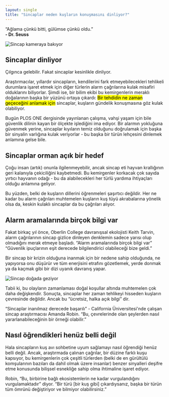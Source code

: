 ```yaml
---
layout: single
title: "Sincaplar neden kuşların konuşmasını dinliyor?"
---
```

<p class="notice--info">“Ağlama çünkü bitti, gülümse çünkü oldu.”<br><strong>- Dr. Seuss</strong></p>

![Sincap kameraya bakıyor](https://makale.ekofi.science/assets/images/sincap.jpg)

Sincaplar dinliyor
-
Çılgınca gelebilir. Fakat sincaplar kesinlikle dinliyor.

Araştırmacılar, yıllardır sincapların, kendilerini fark etmeyebilecekleri tehlikeli durumlara işaret etmek için diğer türlerin alarm çağrılarına kulak misafiri olduklarını biliyorlar. Şimdi ise, bir bilim ekibi bu kemirgenlerin meraklı doğalarının başka bir yüzünü ortaya çıkardı: <mark>Bir tehdidin ne zaman geçeceğini anlamak için</mark> sincaplar, kuşların gündelik konuşmasına göz kulak olabiliyor.

Bugün PLOS ONE dergisinde yayınlanan çalışma, vahşi yaşam için bile güvenlik dilinin kayan bir ölçekte işlediğini ima ediyor. Bir alarmın yokluğuna güvenmek yerine, sincaplar kıyıların temiz olduğunu doğrulamak için başka bir sinyalin varlığına kulak veriyorlar - bu başka bir türün lehçesini dinlemek anlamına gelse bile.

<script async src="//pagead2.googlesyndication.com/pagead/js/adsbygoogle.js"></script>
<ins class="adsbygoogle"
     style="display:block; text-align:center;"
     data-ad-layout="in-article"
     data-ad-format="fluid"
     data-ad-client="ca-pub-7868661326160958"
     data-ad-slot="3072558811"></ins>
<script>
     (adsbygoogle = window.adsbygoogle || []).push({});
</script>
Sincaplar orman açık bir hedef
-
Çoğu insan (artık) onunla ilgilenmeyebilir, ancak <bold>sincap eti</bold> hayvan krallığının geri kalanıyla çekiciliğini kaybetmedi. Bu kemirgenler korkacak çok sayıda yırtıcı hayvanın odağı - bu da alabilecekleri her türlü yardıma ihtiyaçları olduğu anlamına geliyor.

Bu yüzden, belki de kuşların dillerini öğrenmeleri şaşırtıcı değildir. Her ne kadar bu alarm çağrıları muhtemelen kuşların kuş tüyü akrabalarına yönelik olsa da, keskin kulaklı sincaplar da bu çağrıları alıyor.

Alarm aramalarında birçok bilgi var
-
Fakat birkaç yıl önce, Oberlin College davranışsal ekolojisti Keith Tarvin, alarm çağrılarının sincap gizlice dinleyen denklemin sadece yarısı olup olmadığını merak etmeye başladı. “Alarm aramalarında birçok bilgi var” “Güvenlik ipuçlarının eşit derecede bilgilendirici olabileceği bize geldi.”

Bir sincap bir krizin olduğuna inanmak için bir nedene sahip olduğunda, ne yapıyorsa onu düşürür ve tüm enerjisini etrafını gözetlemek, yerde donmak ya da kaçmak gibi bir dizi uyanık davranış yapar.

![Sincap doğada geziyor](https://makale.ekofi.science/assets/images/sincap_2.jpg)

Tabii ki, bu olayların zamanlaması doğal koşullar altında muhtemelen çok daha değişkendir. Sonuçta, sincaplar her zaman tehlikeyi hisseden kuşların çevresinde değildir. Ancak bu “ücretsiz, halka açık bilgi” dir.

“Sincaplar inanılmaz derecede başarılı” - California Üniversitesi'nde çalışan sincap araştırmacısı Amanda Robin. “Bu, çevrelerinde olan şeylerden nasıl yararlanabileceğinin bir örneği olabilir.”

Nasıl öğrendikleri henüz belli değil
-
Hala sincapların kuş avı sohbetine uyum sağlamayı nasıl öğrendiği henüz belli değil. Ancak, araştırmada çalınan çağrılar, bir düzine farklı kuşu kapsıyor, bu kemirgenlerin çok çeşitli türlerden (belki de en gürültülü komşularının bazıları da dahil olmak üzere insanlar) benzer sinyalleri deşifre etme konusunda bilişsel esnekliğe sahip olma ihtimaline işaret ediyor.

Robin, “Bu, birbirine bağlı ekosistemlerin ne kadar vurgulandığını vurgulamaktadır” diyor. “Bir türü [bir kuş gibi] çıkardıysanız, başka bir türün tüm ömrünü değiştiriyor ve bilmiyor olabilirsiniz.”
